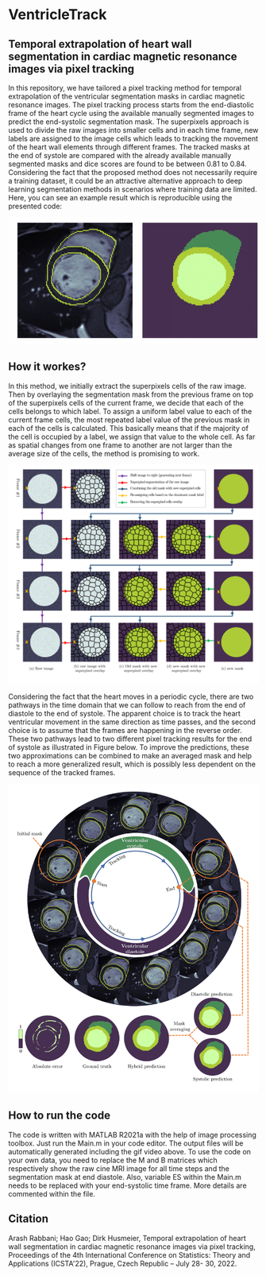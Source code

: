 # VentricleTrack
## Temporal extrapolation of heart wall segmentation in cardiac magnetic resonance images via pixel tracking
In this repository, we have tailored a pixel tracking method for temporal extrapolation of the ventricular segmentation masks in cardiac magnetic resonance images. The pixel tracking process starts from the end-diastolic frame of the heart cycle using the available manually segmented images to predict the end-systolic segmentation mask. The superpixels approach is used to divide the raw images into smaller cells and in each time frame, new labels are assigned to the image cells which leads to tracking the movement of the heart wall elements through different frames. The tracked masks at the end of systole are compared with the already available manually segmented masks and dice scores are found to be between 0.81 to 0.84. Considering the fact that the proposed method does not necessarily require a training dataset, it could be an attractive alternative approach to deep learning segmentation methods in scenarios where training data are limited. Here, you can see an example result which is reproducible using the presented code: 

![myfile](Final.gif)

## How it workes?
In this method, we initially extract the superpixels cells of the raw image. Then by overlaying the segmentation mask from the previous frame on top of the superpixels cells of the current frame, we decide that each of the cells belongs to which label. To assign a uniform label value to each of the current frame cells, the most repeated label value of the previous mask in each of the cells is calculated. This basically means that if the majority of the cell is occupied by a label, we assign that value to the whole cell. As far as spatial changes from one frame to another are not larger than the average size of the cells, the method is promising to work. 

![myfile](Images/Figure-1.png)

Considering the fact that the heart moves in a periodic cycle, there are two pathways in the time domain that we can follow to reach from the end of diastole to the end of systole. The apparent choice is to track the heart ventricular movement in the same direction as time passes, and the second choice is to assume that the frames are happening in the reverse order. These two pathways lead to two different pixel tracking results for the end of systole as illustrated in Figure below. To improve the predictions, these two approximations can be combined to make an averaged mask and help to reach a more generalized result, which is possibly less dependent on the sequence of the tracked frames. 

![myfile](Images/Figure-2.png)

## How to run the code
The code is written with MATLAB R2021a with the help of image processing toolbox. Just run the Main.m in your code editor. The output files will be automatically generated including the gif video above. To use the code on your own data, you need to replace the M and B matrices which respectively show the raw cine MRI image for all time steps and the segmentation mask at end diastole. Also, variable ES within the Main.m needs to be replaced with your end-systolic time frame. More details are commented within the file. 

## Citation
Arash Rabbani; Hao Gao; Dirk Husmeier, Temporal extrapolation of heart wall segmentation in cardiac magnetic resonance images via pixel tracking, Proceedings of the 4th International Conference on Statistics: Theory and Applications (ICSTA'22), Prague, Czech Republic – July 28- 30, 2022.

